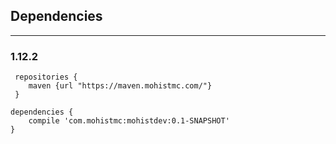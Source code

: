 ## Dependencies

---

### 1.12.2
```
 repositories {
    maven {url "https://maven.mohistmc.com/"}
 }

dependencies {
    compile 'com.mohistmc:mohistdev:0.1-SNAPSHOT'
}
```